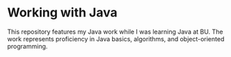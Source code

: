 # Working with Java

This repository features my Java work while I was learning Java at BU. The work represents proficiency in Java basics, algorithms, and object-oriented programming. 
